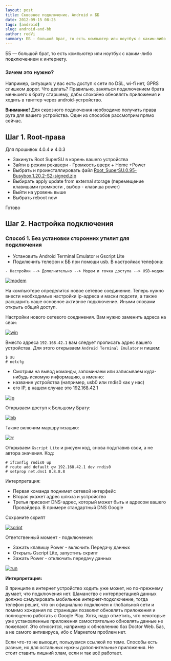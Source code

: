 ```yaml
---
layout: post
title: Сквозное подключение. Android и ББ
date: 2012-09-15 08:25
tags: [android]
slug: android-and-bb
author: redVi
summary: ББ - большой брат, то есть компьютер или ноутбук с каким-либо подключением к интернету.
---
```


ББ &mdash; большой брат, то есть компьютер или ноутбук с каким-либо подключением к интернету.

### Зачем это нужно?

Например, ситуация: у вас есть доступ к сети по DSL, wi-fi нет, GPRS слишком дорог. Что делать? Правильно, заняться подключением брата меньшего к брату старшему, дабы спокойно обновлять приложения и ходить в твиттер через android-устройство.


<b>Внимание!</b> Для сквозного подлючения необходимо получить права рута для вашего устройства. Один из способов рассмотрим прямо сейчас.

## Шаг 1. Root-права

Для прошивок 4.0.4 и 4.0.3

- Закинуть Root SuperSU в корень вашего устройства
- Зайти в режим рекавери - Громкость вверх + Home +Power
- Выбрать и проинсталлировать файл [Root_SuperSU.0.95-Busybox.1.20.2-S2-signed.zip](https://docs.google.com/open?id=0ByEuEzl-f9rcOWl0M09FNmM2ZXM)
- Выбирать apply update from external storage (перемещение клавишами громкости , выбор - клавиша power)
- Выйти на уровень выше
- Выбрать reboot now

Готово

## Шаг 2. Настройка подключения

### Способ 1. Без установки сторонних утилит для подключения

- Установить Android Terminal Emulator и Gscript Lite
- Подключить телефон к ББ при помощи usb. В настройках телефона:
```
- Настройки --> Дополнительно --> Модем и точка доступа --> USB-модем
```

<a href="http://farm6.staticflickr.com/5533/9302009258_cc80988d3e_o.png" data-lighter><img src="http://farm6.staticflickr.com/5533/9302009258_cc80988d3e_o.png" alt="modem"/></a>

На компьютере определится новое сетевое соединение. Теперь нужно внести необходимые настройки ip-адреса и маски подсети, а также расшарить наше основное активное подключение. Иными словами открыть общий доступ.

Настройки нового сетевого соединения. Вам нужно заменить адреса на свои:

<a href="http://2.bp.blogspot.com/-qJdC-xGe2jQ/UD8oMi8NziI/AAAAAAAABVI/CQtGHtVv74Q/s1600/android-inet_modem.png" data-lighter><img src="http://2.bp.blogspot.com/-qJdC-xGe2jQ/UD8oMi8NziI/AAAAAAAABVI/CQtGHtVv74Q/s1600/android-inet_modem.png" alt="win"/></a>

Вместо адреса `192.168.42.1` вам следует прописать адрес вашего устройства. Для этого открываем `Android Terminal Emulator` и пишем:

```console
$ su
# netcfg
```

- Смотрим на вывод команды, запоминаем или записываем куда-нибудь искомую информацию, а именно:
- название устройства (например, usb0 или rndis0 как у нас)
- его IP, в нашем случае это 192.168.42.1

<a href="http://farm8.staticflickr.com/7282/9302020640_386664f839_o.png" data-lighter><img src="http://farm8.staticflickr.com/7282/9302020640_386664f839_o.png" alt="ip"/></a>

Открываем доступ к Большому Брату:

<a href="http://2.bp.blogspot.com/-poWtVubc-7k/UD8ocNjPp3I/AAAAAAAABVY/ZwsbYISHoK4/s1600/DSL.png" data-lighter><img src="http://2.bp.blogspot.com/-poWtVubc-7k/UD8ocNjPp3I/AAAAAAAABVY/ZwsbYISHoK4/s1600/DSL.png" alt="bb"/></a>

Также включим маршрутизацию:

<a href="http://4.bp.blogspot.com/-a-EABjP0PfM/UD8qHXfUQFI/AAAAAAAABVw/85Ln0rDxUII/s1600/android-inet.png" data-lighter><img src="http://4.bp.blogspot.com/-a-EABjP0PfM/UD8qHXfUQFI/AAAAAAAABVw/85Ln0rDxUII/s1600/android-inet.png" alt="rr"/></a>

Открываем `Gscript Lite` и рисуем код, снова подставив свои, а не автора значения.
Код:

```console
# ifconfig rndis0 up
# route add default gw 192.168.42.1 dev rndis0
# setprop net.dns1 8.8.8.8
```

Интерпретация:

- Первая команда поднимет сетевой интерфейс
- Вторая укажет адрес шлюза и устройство
- Третья присвоит DNS-адрес, который может быть и адресом вашего Провайдера. В примере стандартный DNS Google

Сохраните скрипт

<a href="http://farm8.staticflickr.com/7350/9299248439_9542f5faf4_o.png" data-lighter><img src="http://farm8.staticflickr.com/7350/9299248439_9542f5faf4_o.png" alt="script"/></a>

Ответственный момент - подключение:

- Зажать клавишу Power - включить Передачу данных
- Открыть Gscript Lite, запустить скрипт
- Зажать Power - отключить передачу данных

<a href="http://farm8.staticflickr.com/7459/9302043992_bd55c3a947_o.png" data-lighter><img src="http://farm8.staticflickr.com/7459/9302043992_bd55c3a947_o.png" alt="run"/></a>

<b>Интерпретация:</b>

В принципе в интернет устройство ходить уже может, но по-прежнему думает, что подключения нет. Шаманство с интерпретацией данных должно сэмулировать мобильное интернет-подключение, тогда телефон решит, что он официально подключен к глобальной сети и помимо хождения по страницам позволит обновлять приложения и полноценно работать с Google Play. Хотя, надо отметить, что некоторые уже установленные приложения самостоятельно обновлять данные не пожелают. Это относится, например к обновлению баз Doctor Web. Баз, а не самого антивируса, ибо с Маркетом проблем нет.

Если что-то не выходит, пользуемся ссылкой по теме. Способы есть разные, но для остальных нужны дополнительные приложения. Не стоит ставить лишний хлам, если и так всё работает.


